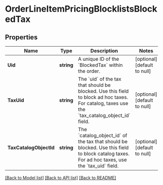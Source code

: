 # OrderLineItemPricingBlocklistsBlockedTax

## Properties
Name | Type | Description | Notes
------------ | ------------- | ------------- | -------------
**Uid** | **string** | A unique ID of the &#x60;BlockedTax&#x60; within the order. | [optional] [default to null]
**TaxUid** | **string** | The &#x60;uid&#x60; of the tax that should be blocked. Use this field to block ad hoc taxes. For catalog, taxes use the &#x60;tax_catalog_object_id&#x60; field. | [optional] [default to null]
**TaxCatalogObjectId** | **string** | The &#x60;catalog_object_id&#x60; of the tax that should be blocked. Use this field to block catalog taxes. For ad hoc taxes, use the &#x60;tax_uid&#x60; field. | [optional] [default to null]

[[Back to Model list]](../README.md#documentation-for-models) [[Back to API list]](../README.md#documentation-for-api-endpoints) [[Back to README]](../README.md)

